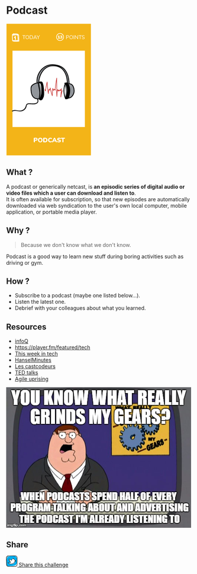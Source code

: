 # Podcast
![Craft podcasts](images/podcast.png)  

## What ?
A podcast or generically netcast, is **an episodic series of digital audio or video files which a user can download and listen to**.  
It is often available for subscription, so that new episodes are automatically downloaded via web syndication to the user's own local computer, mobile application, or portable media player.  

## Why ?
> Because we don't know what we don't know.  

Podcast is a good way to learn new stuff during boring activities such as driving or gym. 

## How ?
* Subscribe to a podcast (maybe one listed below...).
* Listen the latest one.
* Debrief with your colleagues about what you learned.

## Resources
* [infoQ](https://www.infoq.com/Software_Craftsmanship/podcasts/)
* https://player.fm/featured/tech
* [This week in tech](https://twit.tv/shows/this-week-in-tech)
* [HanselMinutes](https://www.hanselminutes.com/)
* [Les castcodeurs](https://lescastcodeurs.com/)
* [TED talks](https://www.ted.com/about/programs-initiatives/ted-talks/ted-talks-audio)
* [Agile uprising](http://podcast.agileuprising.com/)

![Craft podcasts](images/craft-podcast1.jpg)  

## Share
![Share](../images/twitter.png)[ Share this challenge](https://twitter.com/home?status=I%20have%20just%20completed%20the%20Podcast%20%23craft_challenges%20from%20%40agilepartner%20http://tiny.cc/p7v5vy)